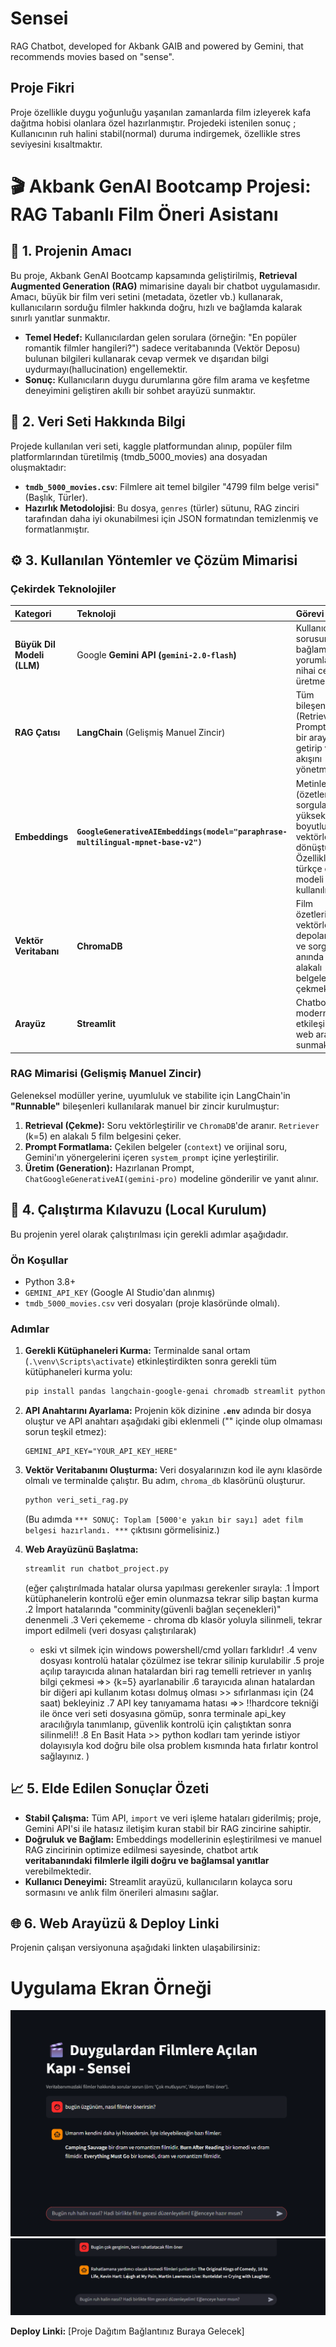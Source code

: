 # Sensei
RAG Chatbot, developed for Akbank GAIB and powered by Gemini, that recommends movies based on "sense".
## Proje Fikri
Proje özellikle duygu yoğunluğu yaşanılan zamanlarda film izleyerek kafa dağıtma hobisi olanlara özel hazırlanmıştır.
Projedeki istenilen sonuç ; Kullanıcının ruh halini stabil(normal) duruma indirgemek, özellikle stres seviyesini kısaltmaktır.

# 🎬 Akbank GenAI Bootcamp Projesi: RAG Tabanlı Film Öneri Asistanı

## 🌟 1. Projenin Amacı

Bu proje, Akbank GenAI Bootcamp kapsamında geliştirilmiş, **Retrieval Augmented Generation (RAG)** mimarisine dayalı bir chatbot uygulamasıdır. Amacı, büyük bir film veri setini (metadata, özetler vb.) kullanarak, kullanıcıların sorduğu filmler hakkında doğru, hızlı ve bağlamda kalarak sınırlı yanıtlar sunmaktır.

* **Temel Hedef:** Kullanıcılardan gelen sorulara (örneğin: "En popüler romantik filmler hangileri?") sadece veritabanında (Vektör Deposu) bulunan bilgileri kullanarak cevap vermek ve dışarıdan bilgi uydurmayı(hallucination) engellemektir.
* **Sonuç:** Kullanıcıların duygu durumlarına göre film arama ve keşfetme deneyimini geliştiren akıllı bir sohbet arayüzü sunmaktır.

## 💾 2. Veri Seti Hakkında Bilgi

Projede kullanılan veri seti, kaggle platformundan alınıp, popüler film platformlarından türetilmiş (tmdb_5000_movies) ana dosyadan oluşmaktadır:

* **`tmdb_5000_movies.csv`**: Filmlere ait temel bilgiler "4799 film belge verisi"(Başlık, Türler).
* **Hazırlık Metodolojisi**: Bu dosya, `genres` (türler) sütunu, RAG zinciri tarafından daha iyi okunabilmesi için JSON formatından temizlenmiş ve formatlanmıştır.

## ⚙️ 3. Kullanılan Yöntemler ve Çözüm Mimarisi

### Çekirdek Teknolojiler

| Kategori | Teknoloji | Görevi |
| :--- | :--- | :--- |
| **Büyük Dil Modeli (LLM)** | Google **Gemini API (`gemini-2.0-flash`)** | Kullanıcı sorusunu ve bağlamı yorumlayarak nihai cevabı üretmek. |
| **RAG Çatısı** | **LangChain** (Gelişmiş Manuel Zincir) | Tüm bileşenleri (Retriever, Prompt, LLM) bir araya getirip veri akışını yönetmek. |
| **Embeddings** | **`GoogleGenerativeAIEmbeddings(model="paraphrase-multilingual-mpnet-base-v2")`** | Metinleri (özetler, sorgular) yüksek boyutlu vektörlere dönüştürmek. Özellikle türkçe dil modeli kullanılmıştır. |
| **Vektör Veritabanı** | **ChromaDB** | Film özetlerinin vektörlerini depolamak ve sorgu anında en alakalı belgeleri çekmek. |
| **Arayüz** | **Streamlit** | Chatbot için modern ve etkileşimli bir web arayüzü sunmak. |

### RAG Mimarisi (Gelişmiş Manuel Zincir)

Geleneksel modüller yerine, uyumluluk ve stabilite için LangChain'in **"Runnable"** bileşenleri kullanılarak manuel bir zincir kurulmuştur:

1.  **Retrieval (Çekme):** Soru vektörleştirilir ve `ChromaDB`'de aranır. `Retriever` (k=5) en alakalı 5 film belgesini çeker.
2.  **Prompt Formatlama:** Çekilen belgeler (`context`) ve orijinal soru, Gemini'ın yönergelerini içeren `system_prompt` içine yerleştirilir.
3.  **Üretim (Generation):** Hazırlanan Prompt, `ChatGoogleGenerativeAI(gemini-pro)` modeline gönderilir ve yanıt alınır.

## 🚀 4. Çalıştırma Kılavuzu (Local Kurulum)

Bu projenin yerel olarak çalıştırılması için gerekli adımlar aşağıdadır.

### Ön Koşullar

* Python 3.8+
* `GEMINI_API_KEY` (Google AI Studio'dan alınmış)
* `tmdb_5000_movies.csv`  veri dosyaları (proje klasöründe olmalı).

### Adımlar

1.  **Gerekli Kütüphaneleri Kurma:**
    Terminalde sanal ortam (`.\venv\Scripts\activate`) etkinleştirdikten sonra gerekli tüm kütüphaneleri kurma yolu:
    ```bash
    pip install pandas langchain-google-genai chromadb streamlit python-dotenv
    ```

2.  **API Anahtarını Ayarlama:**
    Projenin kök dizinine **`.env`** adında bir dosya oluştur ve API anahtarı aşağıdaki gibi eklenmeli ("" içinde olup olmaması sorun teşkil etmez):
    ```
    GEMINI_API_KEY="YOUR_API_KEY_HERE"
    ```

3.  **Vektör Veritabanını Oluşturma:**
    Veri dosyalarınızın kod ile aynı klasörde olmalı ve terminalde çalıştır. Bu adım, `chroma_db` klasörünü oluşturur.
    ```bash
    python veri_seti_rag.py
    ```
    (Bu adımda `*** SONUÇ: Toplam [5000'e yakın bir sayı] adet film belgesi hazırlandı. ***` çıktısını görmelisiniz.)

4.  **Web Arayüzünü Başlatma:**
    ```bash
    streamlit run chatbot_project.py
    ```
    (eğer çalıştırılmada hatalar olursa yapılması gerekenler sırayla:
    .1 İmport kütüphanelerin kontrolü eğer emin olunmazsa tekrar silip baştan kurma
    .2 İmport hatalarında "comminity(güvenli bağlan seçenekleri)" denenmeli
    .3 Veri çekememe - chroma db klasör yoluyla silinmeli, tekrar import edilmeli (veri dosyası çalıştırılarak)
       - eski vt silmek için windows powershell/cmd yolları farklıdır!
    .4 venv dosyası kontrolü hatalar çözülmez ise tekrar silinip kurulabilir
    .5 proje açılıp tarayıcıda alınan hatalardan biri rag temelli retriever ın yanlış bilgi çekmesi =>> {k=5} ayarlanabilir
    .6 tarayıcıda alınan hatalardan bir diğeri api kullanım kotası dolmuş olması >> sıfırlanması için (24 saat) bekleyiniz
    .7 API key tanıyamama hatası =>> !!hardcore tekniği ile önce veri seti dosyasına gömüp, sonra terminale api_key aracılığıyla tanımlanıp, güvenlik kontrolü için çalıştıktan sonra silinmeli!!
    .8 En Basit Hata >> python kodları tam yerinde istiyor dolayısıyla kod doğru bile olsa problem kısmında hata fırlatır kontrol sağlayınız.
    )

## 📈 5. Elde Edilen Sonuçlar Özeti

* **Stabil Çalışma:** Tüm API, `import` ve veri işleme hataları giderilmiş; proje, Gemini API'si ile hatasız iletişim kuran stabil bir RAG zincirine sahiptir.
* **Doğruluk ve Bağlam:** Embeddings modellerinin eşleştirilmesi ve manuel RAG zincirinin optimize edilmesi sayesinde, chatbot artık **veritabanındaki filmlerle ilgili doğru ve bağlamsal yanıtlar** verebilmektedir.
* **Kullanıcı Deneyimi:** Streamlit arayüzü, kullanıcıların kolayca soru sormasını ve anlık film önerileri almasını sağlar.

## 🌐 6. Web Arayüzü & Deploy Linki

Projenin çalışan versiyonuna aşağıdaki linkten ulaşabilirsiniz:
# Uygulama Ekran Örneği

![Sensei Chatbot Ekran Görüntüsü](app_screenshot.png/Ekran%20görüntüsü%202025-10-24%20000113.png)
![Sensei Chatbot Ekran Görüntüsü](app_screenshot.png/Ekran%20görüntüsü%202025-10-23%20223756.png)

**Deploy Linki:** [Proje Dağıtım Bağlantınız Buraya Gelecek]